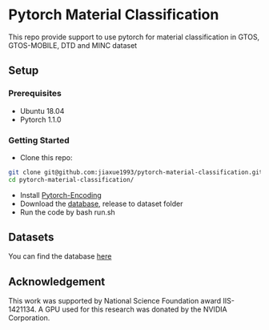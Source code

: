 # Pytorch Material Classification

This repo provide support to use pytorch for material classification in GTOS, GTOS-MOBILE, DTD and MINC dataset
## Setup

### Prerequisites

- Ubuntu 18.04
- Pytorch 1.1.0

### Getting Started

- Clone this repo:
```bash
git clone git@github.com:jiaxue1993/pytorch-material-classification.git
cd pytorch-material-classification/
```
- Install [Pytorch-Encoding](https://github.com/zhanghang1989/PyTorch-Encoding) 
- Download the [database](https://drive.google.com/file/d/1Hd1G7aKhsPPMbNrk4zHNJAzoXvUzWJ9M/view?usp=sharing), release to dataset folder
- Run the code by bash run.sh

## Datasets
You can find the database [here](http://jiaxueweb.com/)

## Acknowledgement

This work was supported by National Science Foundation award IIS-1421134. A GPU used for this research was donated by the NVIDIA Corporation.
